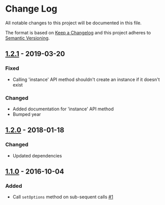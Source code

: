 # Change Log
All notable changes to this project will be documented in this file.

The format is based on [Keep a Changelog](http://keepachangelog.com/)
and this project adheres to [Semantic Versioning](http://semver.org/).

## [1.2.1] - 2019-03-20
### Fixed
- Calling 'instance' API method shouldn't create an instance if it doesn't exist
### Changed
- Added documentation for 'instance' API method
- Bumped year

## [1.2.0] - 2018-01-18
### Changed
- Updated dependencies

## [1.1.0] - 2016-10-04
### Added
- Call ```setOptions``` method on sub-sequent calls [\#1](https://github.com/kasparsz/jquery-plugin-generator/issues/1)

[1.2.1]: https://github.com/kasparsz/jquery-plugin-generator/compare/v1.2.0...v1.2.1
[1.2.0]: https://github.com/kasparsz/jquery-plugin-generator/compare/v1.1.0...v1.2.0
[1.1.0]: https://github.com/kasparsz/jquery-plugin-generator/compare/v1.0.0...v1.1.0
